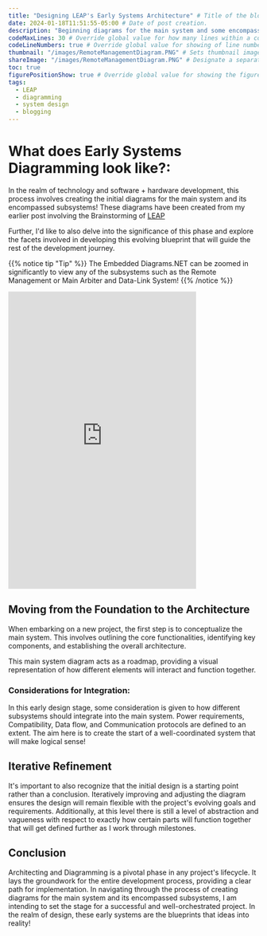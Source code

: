 ```yaml
---
title: "Designing LEAP's Early Systems Architecture" # Title of the blog post.
date: 2024-01-18T11:51:55-05:00 # Date of post creation.
description: "Beginning diagrams for the main system and some encompassed subsystems" # Description used for search engine.
codeMaxLines: 30 # Override global value for how many lines within a code block before auto-collapsing.
codeLineNumbers: true # Override global value for showing of line numbers within code block.
thumbnail: "/images/RemoteManagementDiagram.PNG" # Sets thumbnail image appearing inside card on homepage.
shareImage: "/images/RemoteManagementDiagram.PNG" # Designate a separate image for social media sharing.
toc: true
figurePositionShow: true # Override global value for showing the figure label.
tags:
  - LEAP
  - diagramming
  - system design
  - blogging
--- 
```


# What does Early Systems Diagramming look like?:

In the realm of technology and software + hardware development, this process involves creating the initial diagrams for the main system and its encompassed subsystems! These diagrams have been created from my earlier post involving the Brainstorming of [LEAP](https://curiouscyrus.me/post/brainstorming/)

Further, I'd like to also delve into the significance of this phase and explore the facets involved in developing this evolving blueprint that will guide the rest of the development journey.

{{% notice tip "Tip" %}}
The Embedded Diagrams.NET can be zoomed in significantly to view any of the subsystems such as the Remote Management or Main Arbiter and Data-Link System!
{{% /notice %}}


<iframe frameborder="0" style="width:75%;height:597px;" src="https://viewer.diagrams.net/?tags=%7B%7D&highlight=0000ff&default-zoom=500&edit=_blank&layers=1&nav=1&title=LEAP%20Systems.drawio#Uhttps%3A%2F%2Fdrive.google.com%2Fuc%3Fid%3D1KfchA9IXp2mdNBENvxPDNk0whlplhBI4%26export%3Ddownload"></iframe>


## Moving from the Foundation to the Architecture
When embarking on a new project, the first step is to conceptualize the main system. This involves outlining the core functionalities, identifying key components, and establishing the overall architecture.

This main system diagram acts as a roadmap, providing a visual representation of how different elements will interact and function together.

### Considerations for Integration:
In this early design stage, some consideration is given to how different subsystems should integrate into the main system. Power requirements, Compatibility, Data flow, and Communication protocols are defined to an extent. The aim here is to create the start of a well-coordinated system that will make logical sense!

## Iterative Refinement
It's important to also recognize that the initial design is a starting point rather than a conclusion. Iteratively improving and adjusting the diagram ensures the design will remain flexible with the project's evolving goals and requirements. Additionally, at this level there is still a level of abstraction and vagueness with respect to exactly how certain parts will function together that will get defined further as I work through milestones. 


## Conclusion
Architecting and Diagramming is a pivotal phase in any project's lifecycle. It lays the groundwork for the entire development process, providing a clear path for implementation. In navigating through the process of creating diagrams for the main system and its encompassed subsystems, I am intending to set the stage for a successful and well-orchestrated project. In the realm of design, these early systems are the blueprints that ideas into reality!
